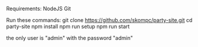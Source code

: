Requirements:
NodeJS
Git

Run these commands:
git clone https://github.com/skompc/party-site.git
cd party-site
npm install
npm run setup
npm run start

the only user is "admin" with the password "admin"